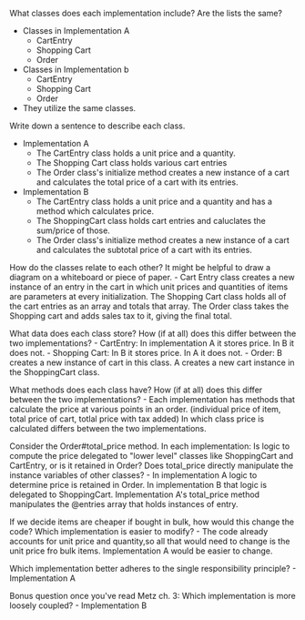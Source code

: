 What classes does each implementation include? Are the lists the same?
- Classes in Implementation A
    - CartEntry
    - Shopping Cart
    - Order
- Classes in Implementation b
    - CartEntry
    - Shopping Cart
    - Order
- They utilize the same classes.

Write down a sentence to describe each class.
- Implementation A
    - The CartEntry class holds a unit price and a quantity.
    - The Shopping Cart class holds various cart entries
    - The Order class's initialize method creates a new instance of  a cart and calculates the total price of a cart with its entries.
- Implementation B
    - The CartEntry class holds a unit price and a quantity and has a method which calculates price.
    - The ShoppingCart class holds cart entries and caluclates the sum/price of those.
    - The Order class's initialize method creates a new instance of  a cart and calculates the subtotal price of a cart with its entries.

How do the classes relate to each other? It might be helpful to draw a diagram on a whiteboard or piece of paper.
    - Cart Entry class creates a new instance of an entry in the cart in which unit prices and quantities of items are parameters at every initialization. The Shopping Cart class holds all of the cart entries as an array and totals that array. The Order class takes the Shopping cart and adds sales tax to it, giving the final total.

What data does each class store? How (if at all) does this differ between the two implementations?
    - CartEntry: In implementation A it stores price. In B it does not.
    - Shopping Cart: In B it stores price. In A it does not.
    - Order: B creates a new instance of cart in this class. A creates a new cart instance in the ShoppingCart class.

What methods does each class have? How (if at all) does this differ between the two implementations?
    - Each implementation has methods that calculate the price at various points in an order. (individual price of item, total price of cart, totlal price with tax added) In which class price is calculated differs between the two implementations.

Consider the Order#total_price method. In each implementation:
Is logic to compute the price delegated to "lower level" classes like ShoppingCart and CartEntry, or is it retained in Order?
Does total_price directly manipulate the instance variables of other classes?
    - In implementation A logic to determine price is retained in Order. In implementation B that logic is delegated to ShoppingCart. Implementation A's total_price method manipulates the @entries array that holds instances of entry.

If we decide items are cheaper if bought in bulk, how would this change the code? Which implementation is easier to modify?
    - The code already accounts for unit price and quantity,so all that would need to change is the unit price fro bulk items. Implementation A would be easier to change.


Which implementation better adheres to the single responsibility principle?
    - Implementation A

Bonus question once you've read Metz ch. 3: Which implementation is more loosely coupled?
    - Implementation B